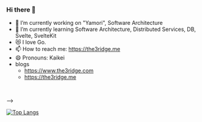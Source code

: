 ### Hi there 👋


- 🔭 I’m currently working on "Yamori", Software Architecture
- 🌱 I’m currently learning Software Architecture, Distributed Services, DB, Svelte, SvelteKit
- 😻 I love Go.
- 📫 How to reach me: https://the3ridge.me
- 😄 Pronouns: Kaikei
- blogs
  - https://www.the3ridge.com
  - https://the3ridge.me

<br>

-->

[![Top Langs](https://github-readme-stats.vercel.app/api/top-langs/?username=Kaikei-e&layout=compact&hide=javascript,html,css,scss,svelte)](https://github.com/anuraghazra/github-readme-stats)

